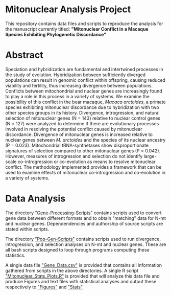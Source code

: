 # Mitonuclear Analysis Project
This repository contains data files and scripts to reproduce the analysis for the manuscript currently titled: **"Mitonuclear Conflict in a Macaque Species Exhibiting Phylogenetic Discordance"**

# Abstract 

Speciation and hybridization are fundamental and intertwined processes in the study of evolution. Hybridization between sufficiently diverged populations can result in genomic conflict within offspring, causing reduced viability and fertility, thus increasing divergence between populations. Conflicts between mitochondrial and nuclear genes are increasingly found to play a role in this process in a variety of systems. We examine the possibility of this conflict in the bear macaque, *Macaca arctoides*, a primate species exhibiting mitonuclear discordance due to hybridization with two other species groups in its history. Divergence, introgression, and natural selection of mitonuclear genes (N = 143) relative to nuclear control genes (N = 127) were analyzed to determine if there are evolutionary processes involved in resolving the potential conflict caused by mitonuclear discordance. Divergence of mitonuclear genes is increased relative to nuclear genes between *M. arctoides* and the species of its nuclear ancestry (P = 0.023). Mitochondrial tRNA-synthetases show disproportionate signatures of selection compared to other mitonuclear genes (P = 0.042). However, measures of introgression and selection do not identify large-scale co-introgression or co-evolution as means to resolve mitonuclear conflict. The methodology implemented provides a framework that can be used to examine effects of mitonuclear co-introgression and co-evolution in a variety of systems.

# Data Analysis

The directory ["Gene-Processing-Scripts"](https://github.com/StevisonLab/Mitonuclear-Analysis-Project/tree/master/Gene-Processing-Scripts)
contains scripts used to convert gene data between different formats and to obtain "matching" data for N-mt and nuclear genes. Dependendencies and authorship of source scripts are stated within scripts.

The directory ["Pop-Gen-Scripts"](https://github.com/StevisonLab/Mitonuclear-Analysis-Project/tree/master/Pop-Gen-Scripts) contains scripts used to run divergence, introgression, and selection analyses on N-mt and nuclear genes. These are all bash scripts designed to loop through programs computing these statistics.

A single data file ["Gene_Data.csv"](https://github.com/StevisonLab/Mitonuclear-Analysis-Project/blob/master/Gene_Data.csv) is provided that contains all information gathered from scripts in the above directories. A single R script ["Mitonuclear_Stats_Plots.R"](https://github.com/StevisonLab/Mitonuclear-Analysis-Project/blob/master/Mitonuclear_Stats_Plots.R) is provided that will analyze this data file and produce Figures and text files with statistical analyses and output these respectively to ["Figures"](https://github.com/StevisonLab/Mitonuclear-Analysis-Project/tree/master/Figures) and ["Stats"](https://github.com/StevisonLab/Mitonuclear-Analysis-Project/tree/master/Stats).
